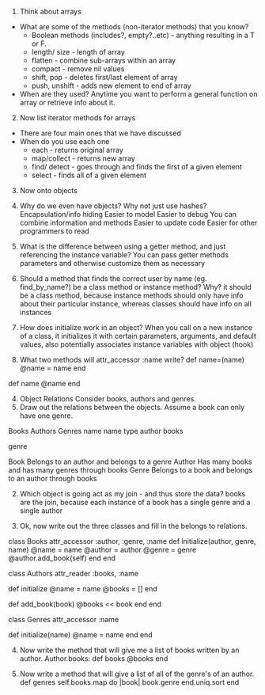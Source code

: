 1. Think about arrays
- What are some of the methods (non-iterator methods) that you know?
    - Boolean methods (includes?, empty?..etc) - anything resulting in a T or F.
    - length/ size - length of array
    - flatten - combine sub-arrays within an array
    - compact - remove nil values
    - shift, pop - deletes first/last element of array
    - push, unshift - adds new element to end of array
- When are they used?
Anytime you want to perform a general function on array or retrieve info about it.

2. Now list iterator methods for arrays
- There are four main ones that we have discussed
- When do you use each one
    - each - returns original array
    - map/collect - returns new array
    - find/ detect - goes through and finds the first of a given element
    - select - finds all of a given element

3. Now onto objects
1. Why do we even have objects?  Why not just use hashes?
Encapsulation/info hiding
Easier to model 
Easier to debug
You can combine information and methods
Easier to update code
Easier for other programmers to read
2. What is the difference between using a getter method, and just referencing the instance variable?
You can pass getter methods parameters and otherwise customize them as necessary
3. Should a method that finds the correct user by name (eg. find_by_name?) be a class method or instance method?  Why?
it should be a class method, because instance methods should only have info about their particular instance, whereas classes should have info on all instances 
4. How does initialize work in an object?
When you call on a new instance of a class, it initializes it with certain parameters, arguments, and default values, also potentially associates instance variables with object (hook)





5. What two methods will attr_accessor :name write?
 def name=(name)
       @name = name
 end

  def name
       @name
  end


4. Object Relations
Consider books, authors and genres.
1. Draw out the relations between the objects.  Assume a book can only have one genre.

Books
Authors
Genres
name
name
type
author
 books
 
genre
 
 

Book
Belongs to an author and belongs to a genre
Author
Has many books and has many genres through books
Genre
Belongs to a book and belongs to an author through books

2. Which object is going act as my join - and thus store the data?
books are the join, because each instance of a book has a single genre and a single author











3. Ok, now write out the three classes and fill in the belongs to relations.

class Books
 attr_accessor :author, :genre, :name
  def initialize(author, genre, name)
    @name = name
    @author = author
    @genre = genre
    @author.add_book(self)
  end
end

class Authors
  attr_reader :books, :name

  def initialize 
    @name = name
    @books = []
  end

  def add_book(book)
    @books << book
  end
end

class Genres
  attr_accessor :name

  def initialize(name)
    @name = name
  end
end

4. Now write the method that will give me a list of books written by an author. Author.books:
def books
  @books
end






5. Now write a method that will give a list of all of the genre's of an author.
def genres
   self.books.map do |book|
     book.genre
    end.uniq.sort
end

